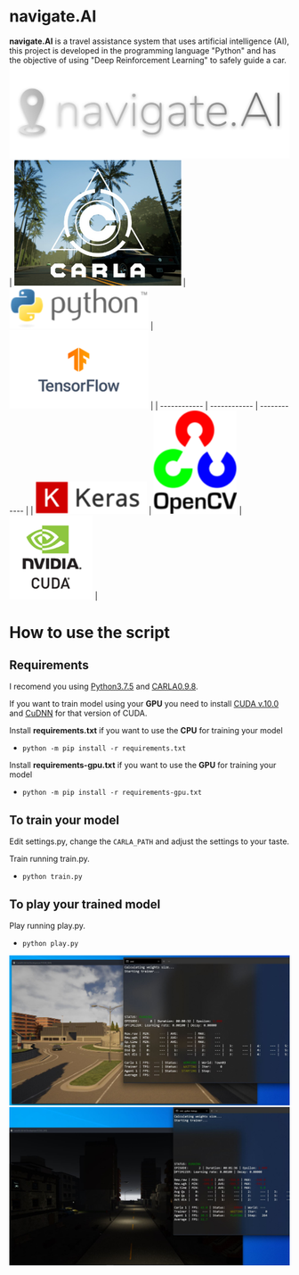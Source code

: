 # navigate.AI
**navigate.AI** is a travel assistance system that uses artificial intelligence (AI), this project is developed in the programming language "Python" and has the objective of using "Deep Reinforcement Learning" to safely guide a car.
<img src="images/logo.png">
| <img src="images/carla.JPG" width="300"> | <img src="images/python.png" width="250"> | <img src="images/tensorflow.png" width="250"> |
| ------------ | ------------ | ------------ |
|      <img src="images/keras.png" width="200"> |        <img src="images/opencv.png" width="150"> |         <img src="images/cuda.png" width="150"> |

# How to use the script
## Requirements
I recomend you using [Python3.7.5](https://www.python.org/downloads/release/python-375/ "Python3.7.5") and [CARLA0.9.8](https://github.com/carla-simulator/carla/releases/tag/0.9.8 "CARLA0.9.8").

If you want to train model using your **GPU** you need to install [CUDA v.10.0](https://developer.nvidia.com/cuda-10.0-download-archive "CUDA v.10.0") and [CuDNN](https://developer.nvidia.com/rdp/cudnn-archive "CuDNN") for that version of CUDA.

Install **requirements.txt** if you want to use the **CPU** for training your model
- `python -m pip install -r requirements.txt`

Install **requirements-gpu.txt** if you want to use the **GPU** for training your model
- `python -m pip install -r requirements-gpu.txt`

## To train your model
Edit settings.py, change the `CARLA_PATH` and adjust the settings to your taste.

Train running train.py.
- `python train.py`

## To play your trained model
Play running play.py.
- `python play.py`
<img src="images/carla1.JPG">
<img src="images/carla2.JPG">